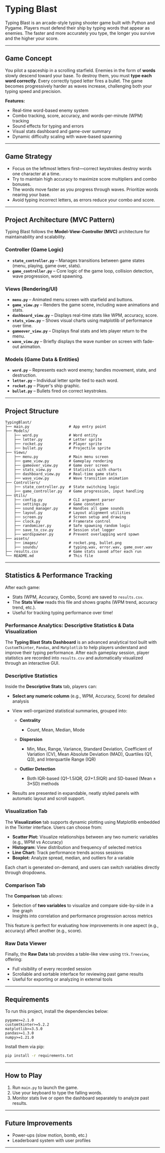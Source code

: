 # Typing Blast

Typing Blast is an arcade-style typing shooter game built with Python and Pygame. Players must defend their ship by typing words that appear as enemies. The faster and more accurately you type, the longer you survive and the higher your score.

---

## Game Concept

You pilot a spaceship in a scrolling starfield. Enemies in the form of **words** slowly descend toward your base. To destroy them, you must **type each word correctly**. Every correctly typed letter fires a bullet. The game becomes progressively harder as waves increase, challenging both your typing speed and precision.

**Features:**

* Real-time word-based enemy system
* Combo tracking, score, accuracy, and words-per-minute (WPM) tracking
* Sound effects for typing and errors
* Visual stats dashboard and game-over summary
* Dynamic difficulty scaling with wave-based spawning

---

## Game Strategy

* Focus on the leftmost letters first—correct keystrokes destroy words one character at a time.
* Try to maintain high accuracy to maximize score multipliers and combo bonuses.
* The words move faster as you progress through waves. Prioritize words nearing your base.
* Avoid typing incorrect letters, as errors reduce your combo and score.

---

## Project Architecture (MVC Pattern)

Typing Blast follows the **Model-View-Controller (MVC)** architecture for maintainability and scalability.

### Controller (Game Logic)

* **`state_controller.py`** – Manages transitions between game states (menu, playing, game over, stats).
* **`game_controller.py`** – Core logic of the game loop, collision detection, wave progression, word spawning.

### Views (Rendering/UI)

* **`menu.py`** – Animated menu screen with starfield and buttons.
* **`game_view.py`** – Renders the game scene, including wave animations and stats.
* **`dashboard_view.py`** – Displays real-time stats like WPM, accuracy, score.
* **`stats_view.py`** – Shows visual charts using matplotlib of performance over time.
* **`gameover_view.py`** – Displays final stats and lets player return to the menu.
* **`wave_view.py`** – Briefly displays the wave number on screen with fade-out animation.

### Models (Game Data & Entities)

* **`word.py`** – Represents each word enemy; handles movement, state, and destruction.
* **`letter.py`** – Individual letter sprite tied to each word.
* **`rocket.py`** – Player's ship graphic.
* **`bullet.py`** – Bullets fired on correct keystrokes.

---

## Project Structure

```plaintext
TypingBlast/
├── main.py                  # App entry point
├── Models/
│   ├── word.py              # Word entity
│   ├── letter.py            # Letter sprite
│   ├── rocket.py            # Player sprite
│   ├── bullet.py            # Projectile sprite
├── Views/
│   ├── menu.py              # Main menu screen
│   ├── game_view.py         # Gameplay rendering
│   ├── gameover_view.py     # Game over screen
│   ├── stats_view.py        # Statistics with charts
│   ├── dashboard_view.py    # Real-time game stats
│   ├── wave_view.py         # Wave transition animation
├── Controllers/
│   ├── state_controller.py  # State switching logic
│   ├── game_controller.py   # Game progression, input handling
├── Utils/
│   ├── config.py            # CLI argument parser
│   ├── settings.py          # Game constants
│   ├── sound_manager.py     # Handles all game sounds
│   ├── layout.py            # Layout alignment utilities
│   ├── screen.py            # Screen setup and drawing
│   ├── clock.py             # Framerate control
│   ├── randomizer.py        # Safe spawning random logic
│   ├── save_to_csv.py       # Session stat logger
│   ├── wordspawner.py       # Prevent overlapping word spawn
├── assets/
│   ├── images/              # rocket.png, bullet.png
│   ├── sounds/              # typing.wav, error.wav, game_over.wav
├── results.csv              # Game stats saved after each run
└── README.md                # This file
```

---

## Statistics & Performance Tracking

After each game:

* Stats (WPM, Accuracy, Combo, Score) are saved to `results.csv`.
* The **Stats View** reads this file and shows graphs (WPM trend, accuracy trend, etc.).
* Useful for tracking typing performance over time!


### Performance Analytics: Descriptive Statistics & Data Visualization

The **Typing Blast Stats Dashboard** is an advanced analytical tool built with `CustomTkinter`, `Pandas`, and `Matplotlib` to help players understand and improve their typing performance. After each gameplay session, player statistics are recorded into `results.csv` and automatically visualized through an interactive GUI.

### Descriptive Statistics

Inside the **Descriptive Stats** tab, players can:

* **Select any numeric column** (e.g., WPM, Accuracy, Score) for detailed analysis
* View well-organized statistical summaries, grouped into:

  * **Centrality**

    * Count, Mean, Median, Mode
  * **Dispersion**

    * Min, Max, Range, Variance, Standard Deviation, Coefficient of Variation (CV), Mean Absolute Deviation (MAD), Quartiles (Q1, Q3), and Interquartile Range (IQR)
  * **Outlier Detection**

    * Both IQR-based (Q1–1.5*IQR, Q3+1.5*IQR) and SD-based (Mean ± 3\*SD) methods
* Results are presented in expandable, neatly styled panels with automatic layout and scroll support.

### Visualization Tab

The **Visualization** tab supports dynamic plotting using Matplotlib embedded in the Tkinter interface. Users can choose from:

* **Scatter Plot:** Visualize relationships between any two numeric variables (e.g., WPM vs Accuracy)
* **Histogram:** View distribution and frequency of selected metrics
* **Line Chart:** Track performance trends across sessions
* **Boxplot:** Analyze spread, median, and outliers for a variable

Each chart is generated on-demand, and users can switch variables directly through dropdowns.

### Comparison Tab

The **Comparison** tab allows:

* Selection of **two variables** to visualize and compare side-by-side in a line graph
* Insights into correlation and performance progression across metrics

This feature is perfect for evaluating how improvements in one aspect (e.g., accuracy) affect another (e.g., score).

### Raw Data Viewer

Finally, the **Raw Data** tab provides a table-like view using `ttk.Treeview`, offering:

* Full visibility of every recorded session
* Scrollable and sortable interface for reviewing past game results
* Useful for exporting or analyzing in external tools
---
## Requirements
To run this project, install the dependencies below:

```
pygame>=2.1.0
customtkinter>=5.2.2
matplotlib>=3.5.0
pandas>=1.3.0
numpy>=1.21.0
```

Install them via pip:

```bash
pip install -r requirements.txt
```

---

## How to Play

1. Run `main.py` to launch the game.
2. Use your keyboard to type the falling words.
3. Monitor stats live or open the dashboard separately to analyze past results.


---

## Future Improvements

* Power-ups (slow motion, bomb, etc.)
* Leaderboard system with user profiles
---
